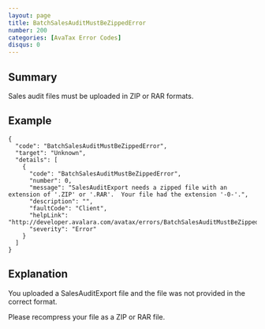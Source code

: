 ```yaml
---
layout: page
title: BatchSalesAuditMustBeZippedError
number: 200
categories: [AvaTax Error Codes]
disqus: 0
---
```


## Summary

Sales audit files must be uploaded in ZIP or RAR formats.

## Example

    {
      "code": "BatchSalesAuditMustBeZippedError",
      "target": "Unknown",
      "details": [
        {
          "code": "BatchSalesAuditMustBeZippedError",
          "number": 0,
          "message": "SalesAuditExport needs a zipped file with an extension of '.ZIP' or '.RAR'.  Your file had the extension '-0-'.",
          "description": "",
          "faultCode": "Client",
          "helpLink": "http://developer.avalara.com/avatax/errors/BatchSalesAuditMustBeZippedError",
          "severity": "Error"
        }
      ]
    }

## Explanation

You uploaded a SalesAuditExport file and the file was not provided in the correct format.

Please recompress your file as a ZIP or RAR file.
